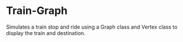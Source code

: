 # Train-Graph
Simulates a train stop and ride using a Graph class and Vertex class to display the train and destination.
